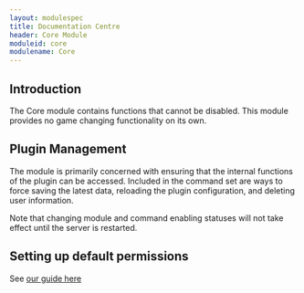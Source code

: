 ```yaml
---
layout: modulespec
title: Documentation Centre
header: Core Module
moduleid: core
modulename: Core
---
```


## Introduction

The Core module contains functions that cannot be disabled. This module provides no game changing functionality on its
own.

## Plugin Management

The module is primarily concerned with ensuring that the internal functions of the plugin can be accessed. Included in the
command set are ways to force saving the latest data, reloading the plugin configuration, and deleting user information.

Note that changing module and command enabling statuses will not take effect until the server is restarted.

## Setting up default permissions

See [our guide here](../configuration/permissions.html)
